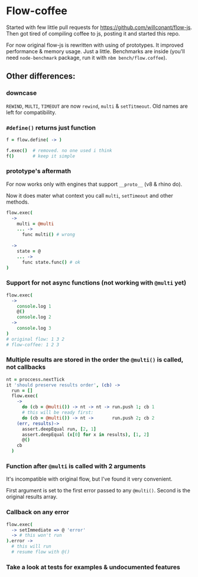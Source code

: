 # Flow-coffee

Started with few little pull requests for https://github.com/willconant/flow-js. Then got tired of compiling coffee to js, posting it and started this repo.

For now original flow-js is rewritten with using of prototypes. It improved performance & memory usage. Just a little. Benchmarks are inside (you'll need `node-benchmark` package, run it with `nbm bench/flow.coffee`).

## Other differences:

### downcase
`REWIND`, `MULTI`, `TIMEOUT` are now `rewind`, `multi` & `setTitmeout`. Old names are left for compatibility.

### `#define()` returns just function
```coffee
f = flow.define( -> )

f.exec()  # removed. no one used i think
f()       # keep it simple
```

### prototype's aftermath
For now works only with engines that support `__proto__` (v8 & rhino do).

Now it does mater what context you call `multi`, `setTimeout` and other methods.
```coffee
flow.exec(
  ->
    multi = @multi
    ... ->
      func multi() # wrong
    
  ->
    state = @
    ... ->
      func state.func() # ok
)
```

### Support for not async functions (not working with `@multi` yet)
```coffee
flow.exec(
  ->
    console.log 1
    @()
    console.log 2
  ->
    console.log 3
)
# original flow: 1 3 2
# flow-coffee: 1 2 3
```

### Multiple results are stored in the order the `@multi()` is called, not callbacks
```coffee
nt = proccess.nextTick
it 'should preserve results order', (cb) ->
  run = []
  flow.exec(
    ->
      do (cb = @multi()) -> nt -> nt -> run.push 1; cb 1
      # this will be ready first:
      do (cb = @multi()) -> nt ->       run.push 2; cb 2
    (err, results)->
      assert.deepEqual run, [2, 1]
      assert.deepEqual (x[0] for x in results), [1, 2]
      @()
    cb
  )
```

### Function after `@multi` is called with 2 arguments
It's incompatible with original flow, but I've found it very convenient.

First argument is set to the first error passed to any `@multi()`. Second is the original results array.

### Callback on any error
```coffee
flow.exec(
  -> setImmediate => @ 'error'
  -> # this won't run
).error ->
  # this will run
  # resume flow with @()
```

### Take a look at tests for examples & undocumented features
